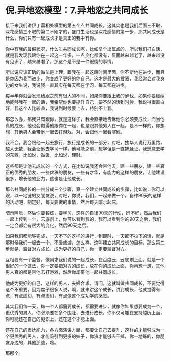 # 倪.异地恋模型：7.异地恋之共同成长

接下来我们讲伊丁雷相处模型的第五个点共同成长，这其实也是我们后面三不取，深花感情三不取的第二不刚才的，盛口生活也是深花感情的第一步，那共同成长是什么，你们只有一起成长才是真正的我中有你。

你中有我的最假状况，什么叫共同成长呢，比如举个出属点的，所以我们打白话，就是我发现我跟你在一起这一年多，一点变化都没有，反而越来越老了，越来越没有见识了，越来越准了，那这个是不是一件很傻的事情。

所以说应该正确的做法是上理，跟我在一起这段时间里面，你不断地在进步，而且是你因为我而进步，你变成了更好的你自己，这才是最大的投资，我经常会对我身边的女生说，我说我一直其实在每天都在学习，每天都在进步。

每半年你就会发现我跟之前有很大的不同，如果你要跟上我的步伐，如果你要继续地能够我在一起的话，我希望你也要提升自己，要不然的话到时候，我说得很直白好，我这个人比较直，我说到时候要上去，特别不上我。

那怎么办，那我只有跟你，就是这样子，我会直接地告诉他你必须要成长，而当他真的成长，他也会觉得他跟你在一起，也是跟其他男人在一起，是不一样的，你想想，其他男人会带他一起去打游戏，对，会跟他一起看寒剧。

我不会，我会跟他一起去旅行，旅行是成长的一部分，对吧，独华人说行万里路，越人无数，我会让他去学习一样，他可能之前，想学但是一直拖延证，我愿意去学的东西，比如说，做饭，比如说，理财。

这些都是让他去成长的一个方式，在比如说我还会带他去，建一些朋友，建一些真正的优秀的朋友，一些优秩的朋友，一些有才华，有能力的这样的朋友，让他建设很多，增长他的业力，这也是让他成长。

那么共同成长的一共分成三个步骤，第一个建立共同成长的步骤，比如说，你可以跟，以一地链的女朋友说，对吧，你说，我们，一起来做一个，自律90天的这样的活动吧，制定好，每天要做的事情，然后每天暗示起床。

暗示睡觉，然后你要锻炼，要学习，这样的自律90天的行动，好不好，然后我们一起上传到一个，云底剂上，你可以看到我的，我可以看到你的90天之后，我们一定会都会有很大的变化，然后90天之后。

如果我们都能够完成，一天不下的这样的进行，到即时，一天都不拉下的话，就是那时候我们一起去一个，不爱旅游，怎么样，这叫建立共同成长的目标，那么第二步就是，监督对方成长，成为更好的自己，你一定要监督对方。

互相要有一个监督，像刚才我们说的一起成长，在百度云，云底剂上面，就是一个很好的一个做法，你一定要把对方的成长，放在你的成长上面，你再想一想，其他男人真的都是带他去打游戏，然后你却带他一起共同成长。

他成为更好的自己，这样的男人，夫婦合求，请问，这就叫做共同成长，不要觉得这个不重要，因为盆子很多人说，啊，就来讲这个成长，讲到成长，他就觉得有点，有点虚幻，有点虚幻，有点像这个成功学的感觉。

其实我们每一天，每一个人都需要成长，都需要进步，就像你如果想要成为一个，更优秀的男人，你必须要在多个围肚，去进行成长，你不仅可能在支持越历上面，你可能还在自己的见识上，还在这个才能上面。

还在自己的表达能力，各方面演讲方面，都要让自己去提升，这样的才能够成为一个更优秀的男人，才能吸引到更多的妹子，你演才能够去干掉，你一地练的，你朋友身边的，其他那些，啥。

那那个。